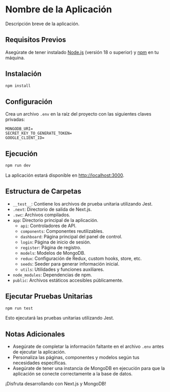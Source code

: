 # Nombre de la Aplicación

Descripción breve de la aplicación.

## Requisitos Previos

Asegúrate de tener instalado [Node.js](https://nodejs.org/) (versión 18 o superior) y [npm](https://www.npmjs.com/) en tu máquina.

## Instalación

```bash
npm install
```

## Configuración

Crea un archivo `.env` en la raíz del proyecto con las siguientes claves privadas:

```env
MONGODB_URI=
SECRET_KEY_TO_GENERATE_TOKEN=
GOOGLE_CLIENT_ID=
```

## Ejecución

```bash
npm run dev
```

La aplicación estará disponible en [http://localhost:3000](http://localhost:3000).

## Estructura de Carpetas

- `__test__`: Contiene los archivos de prueba unitaria utilizando Jest.
- `.next`: Directorio de salida de Next.js.
- `.swc`: Archivos compilados.
- `app`: Directorio principal de la aplicación.
  - `api`: Controladores de API.
  - `components`: Componentes reutilizables.
  - `dashboard`: Página principal del panel de control.
  - `login`: Página de inicio de sesión.
  - `register`: Página de registro.
  - `models`: Modelos de MongoDB.
  - `redux`: Configuración de Redux, custom hooks, store, etc.
  - `seeds`: Seeder para generar información inicial.
  - `utils`: Utilidades y funciones auxiliares.
- `node_modules`: Dependencias de npm.
- `public`: Archivos estáticos accesibles públicamente.

## Ejecutar Pruebas Unitarias

```bash
npm run test
```

Esto ejecutará las pruebas unitarias utilizando Jest.

## Notas Adicionales

- Asegúrate de completar la información faltante en el archivo `.env` antes de ejecutar la aplicación.
- Personaliza las páginas, componentes y modelos según tus necesidades específicas.
- Asegúrate de tener una instancia de MongoDB en ejecución para que la aplicación se conecte correctamente a la base de datos.

¡Disfruta desarrollando con Next.js y MongoDB!